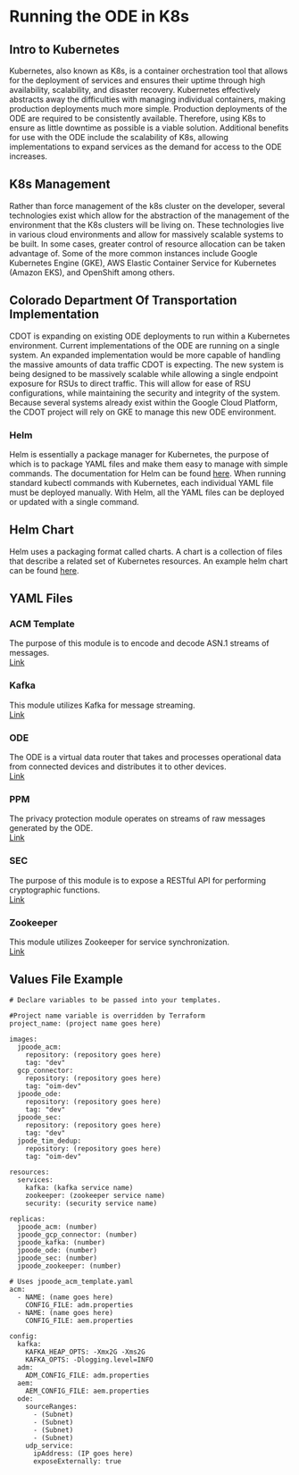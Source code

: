 # Running the ODE in K8s
## Intro to Kubernetes
Kubernetes, also known as K8s, is a container orchestration tool that allows for the deployment of services and ensures their uptime through high availability, scalability, and disaster recovery.
Kubernetes effectively abstracts away the difficulties with managing individual containers, making production deployments much more simple.
Production deployments of the ODE are required to be consistently available.
Therefore, using K8s to ensure as little downtime as possible is a viable solution.
Additional benefits for use with the ODE include the scalability of K8s, allowing implementations to expand services as the demand for access to the ODE increases.

## K8s Management
Rather than force management of the k8s cluster on the developer, several technologies exist which allow for the abstraction of the management of the environment that the K8s clusters will be living on.
These technologies live in various cloud environments and allow for massively scalable systems to be built.
In some cases, greater control of resource allocation can be taken advantage of.
Some of the more common instances include Google Kubernetes Engine (GKE), AWS Elastic Container Service for Kubernetes (Amazon EKS), and OpenShift among others.

## Colorado Department Of Transportation Implementation
CDOT is expanding on existing ODE deployments to run within a Kubernetes environment.
Current implementations of the ODE are running on a single system.
An expanded implementation would be more capable of handling the massive amounts of data traffic CDOT is expecting.
The new system is being designed to be massively scalable while allowing a single endpoint exposure for RSUs to direct traffic. 
This will allow for ease of RSU configurations, while maintaining the security and integrity of the system.
Because several systems already exist within the Google Cloud Platform, the CDOT project will rely on GKE to manage this new ODE environment.

### Helm
Helm is essentially a package manager for Kubernetes, the purpose of which is to package YAML files and make them easy to manage with simple commands.
The documentation for Helm can be found [here](https://helm.sh/docs/).
When running standard kubectl commands with Kubernetes, each individual YAML file must be deployed manually.
With Helm, all the YAML files can be deployed or updated with a single command.

## Helm Chart
Helm uses a packaging format called charts. A chart is a collection of files that describe a related set of Kubernetes resources. An example helm chart can be found [here](k8s-demo/).

## YAML Files
### ACM Template
The purpose of this module is to encode and decode ASN.1 streams of messages.
<br>
[Link](k8s-demo/templates/jpoode_acm_template.yaml)

### Kafka
This module utilizes Kafka for message streaming.
<br>
[Link](k8s-demo/templates/jpoode_kafka.yaml)

### ODE
The ODE is a virtual data router that takes and processes operational data from connected devices and distributes it to other devices.
<br>
[Link](k8s-demo/templates/jpoode_ode.yaml)

### PPM
The privacy protection module operates on streams of raw messages generated by the ODE.
<br>
[Link](k8s-demo/templates/jpoode_ppm_template.yaml)

### SEC
The purpose of this module is to expose a RESTful API for performing cryptographic functions.
<br>
[Link](k8s-demo/templates/jpoode_sec.yaml)

### Zookeeper
This module utilizes Zookeeper for service synchronization.
<br>
[Link](k8s-demo/templates/jpoode_zookeeper.yaml)

## Values File Example
```
# Declare variables to be passed into your templates.

#Project name variable is overridden by Terraform
project_name: (project name goes here)

images:
  jpoode_acm:
    repository: (repository goes here)
    tag: "dev"
  gcp_connector:
    repository: (repository goes here)
    tag: "oim-dev"
  jpoode_ode:
    repository: (repository goes here)
    tag: "dev"
  jpoode_sec:
    repository: (repository goes here)
    tag: "dev"
  jpode_tim_dedup:
    repository: (repository goes here)
    tag: "oim-dev"

resources:
  services:
    kafka: (kafka service name)
    zookeeper: (zookeeper service name)
    security: (security service name)

replicas:
  jpoode_acm: (number)
  jpoode_gcp_connector: (number)
  jpoode_kafka: (number)
  jpoode_ode: (number)
  jpoode_sec: (number)
  jpoode_zookeeper: (number)

# Uses jpoode_acm_template.yaml
acm:
  - NAME: (name goes here)
    CONFIG_FILE: adm.properties
  - NAME: (name goes here)
    CONFIG_FILE: aem.properties

config:
  kafka:
    KAFKA_HEAP_OPTS: -Xmx2G -Xms2G
    KAFKA_OPTS: -Dlogging.level=INFO
  adm:
    ADM_CONFIG_FILE: adm.properties
  aem:
    AEM_CONFIG_FILE: aem.properties
  ode:
    sourceRanges:
      - (Subnet)
      - (Subnet)
      - (Subnet)
      - (Subnet)
    udp_service:
      ipAddress: (IP goes here)
      exposeExternally: true
```